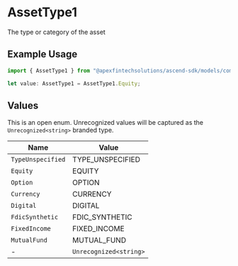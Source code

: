 # AssetType1

The type or category of the asset

## Example Usage

```typescript
import { AssetType1 } from "@apexfintechsolutions/ascend-sdk/models/components";

let value: AssetType1 = AssetType1.Equity;
```

## Values

This is an open enum. Unrecognized values will be captured as the `Unrecognized<string>` branded type.

| Name                   | Value                  |
| ---------------------- | ---------------------- |
| `TypeUnspecified`      | TYPE_UNSPECIFIED       |
| `Equity`               | EQUITY                 |
| `Option`               | OPTION                 |
| `Currency`             | CURRENCY               |
| `Digital`              | DIGITAL                |
| `FdicSynthetic`        | FDIC_SYNTHETIC         |
| `FixedIncome`          | FIXED_INCOME           |
| `MutualFund`           | MUTUAL_FUND            |
| -                      | `Unrecognized<string>` |